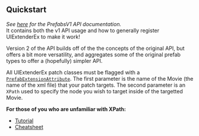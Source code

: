 ## Quickstart
*See [here](../v1/Overview.md) for the PrefabsV1 API documentation.*  
It contains both the v1 API usage and how to generally register UIExtenderEx to make it work!  

Version 2 of the API builds off of the the concepts of the original API, but offers a bit more versatility, and aggregates some of the original prefab types to offer a (hopefully) simpler API.

All UIExtenderEx patch classes must be flagged with a [``PrefabExtensionAttribute``](xref:Bannerlord.UIExtenderEx.Attributes.PrefabExtensionAttribute). 
The first parameter is the name of the Movie (the name of the xml file) that your patch targets.
The second parameter is an ``XPath`` used to specify the node you wish to target inside of the targetted Movie.

**For those of you who are unfamiliar with XPath:**
- [Tutorial](https://www.w3schools.com/xml/xpath_intro.asp)
- [Cheatsheet](https://devhints.io/xpath)
